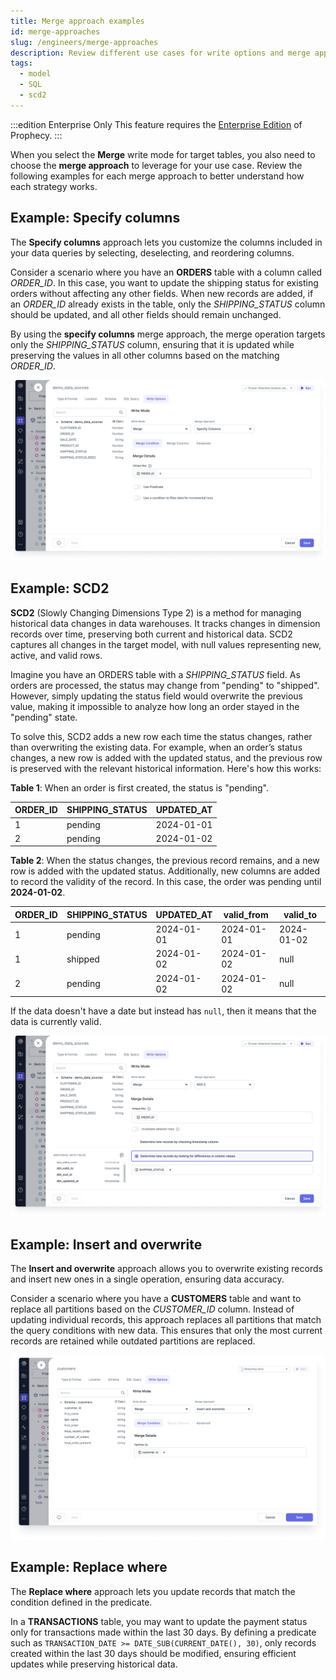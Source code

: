```yaml
---
title: Merge approach examples
id: merge-approaches
slug: /engineers/merge-approaches
description: Review different use cases for write options and merge approaches
tags:
  - model
  - SQL
  - scd2
---
```


:::edition Enterprise Only
This feature requires the [Enterprise Edition](/getting-started/editions/prophecy-editions) of Prophecy.
:::

When you select the **Merge** write mode for target tables, you also need to choose the **merge approach** to leverage for your use case. Review the following examples for each merge approach to better understand how each strategy works.

## Example: Specify columns

The **Specify columns** approach lets you customize the columns included in your data queries by selecting, deselecting, and reordering columns.

Consider a scenario where you have an **ORDERS** table with a column called _ORDER_ID_. In this case, you want to update the shipping status for existing orders without affecting any other fields. When new records are added, if an _ORDER_ID_ already exists in the table, only the _SHIPPING_STATUS_ column should be updated, and all other fields should remain unchanged.

By using the **specify columns** merge approach, the merge operation targets only the _SHIPPING_STATUS_ column, ensuring that it is updated while preserving the values in all other columns based on the matching _ORDER_ID_.

![Specify columns](img/specify-columns.png)

## Example: SCD2

**SCD2** (Slowly Changing Dimensions Type 2) is a method for managing historical data changes in data warehouses. It tracks changes in dimension records over time, preserving both current and historical data. SCD2 captures all changes in the target model, with null values representing new, active, and valid rows.

Imagine you have an ORDERS table with a _SHIPPING_STATUS_ field. As orders are processed, the status may change from "pending" to "shipped". However, simply updating the status field would overwrite the previous value, making it impossible to analyze how long an order stayed in the "pending" state.

To solve this, SCD2 adds a new row each time the status changes, rather than overwriting the existing data. For example, when an order’s status changes, a new row is added with the updated status, and the previous row is preserved with the relevant historical information. Here's how this works:

**Table 1**: When an order is first created, the status is "pending".

| ORDER_ID | SHIPPING_STATUS | UPDATED_AT |
| -------- | --------------- | ---------- |
| 1        | pending         | 2024-01-01 |
| 2        | pending         | 2024-01-02 |

**Table 2**: When the status changes, the previous record remains, and a new row is added with the updated status. Additionally, new columns are added to record the validity of the record. In this case, the order was pending until **2024-01-02**.

| ORDER_ID | SHIPPING_STATUS | UPDATED_AT | valid_from | valid_to   |
| -------- | --------------- | ---------- | ---------- | ---------- |
| 1        | pending         | 2024-01-01 | 2024-01-01 | 2024-01-02 |
| 1        | shipped         | 2024-01-02 | 2024-01-02 | null       |
| 2        | pending         | 2024-01-02 | 2024-01-02 | null       |

If the data doesn't have a date but instead has `null`, then it means that the data is currently valid.

![SCD2 shipping](img/scd-2-column-values.png)

## Example: Insert and overwrite

The **Insert and overwrite** approach allows you to overwrite existing records and insert new ones in a single operation, ensuring data accuracy.

Consider a scenario where you have a **CUSTOMERS** table and want to replace all partitions based on the _CUSTOMER_ID_ column. Instead of updating individual records, this approach replaces all partitions that match the query conditions with new data. This ensures that only the most current records are retained while outdated partitions are replaced.

![Insert and overwrite](img/insert-and-overwrite.png)

## Example: Replace where

The **Replace where** approach lets you update records that match the condition defined in the predicate.

In a **TRANSACTIONS** table, you may want to update the payment status only for transactions made within the last 30 days. By defining a predicate such as `TRANSACTION_DATE >= DATE_SUB(CURRENT_DATE(), 30)`, only records created within the last 30 days should be modified, ensuring efficient updates while preserving historical data.

